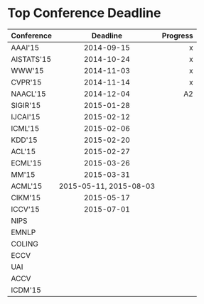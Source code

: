 Top Conference Deadline
=====
| Conference        | Deadline           | Progress  |
| ------------- |:-------------:| -----:|
|AAAI'15 | 2014-09-15 | x |
|AISTATS'15 | 2014-10-24 | x |
|WWW'15 | 2014-11-03 | x |
|CVPR'15 | 2014-11-14 | x |
|NAACL'15 | 2014-12-04 | A2|
|SIGIR'15 | 2015-01-28||
|IJCAI'15 | 2015-02-12||
|ICML'15 | 2015-02-06||
|KDD'15 | 2015-02-20||
|ACL'15 | 2015-02-27||
|ECML'15 | 2015-03-26||
|MM'15 | 2015-03-31||
|ACML'15 | 2015-05-11, 2015-08-03||
|CIKM'15 | 2015-05-17||
|ICCV'15 | 2015-07-01||
|NIPS|||
|EMNLP|||
|COLING|||
|ECCV|||
|UAI|||
|ACCV|||
|ICDM'15|||


